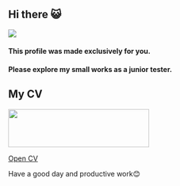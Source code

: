 ## Hi there 😺
<image src="https://i-enlisted.cdn.gaijin.net/original/3X/e/3/e3f05b6d800514c232643e8e5394e5f784e6ec01.jpeg">

#### This profile was made exclusively for you. 
#### Please explore my small works as a junior tester.

## My CV 
<a href="https://link.io">
<img src="https://i.postimg.cc/VsDt4DkT/Frame-587.png" width="284" height="77" />
</a>

[Open CV](https://LINK)

Have a good day and productive work😊



